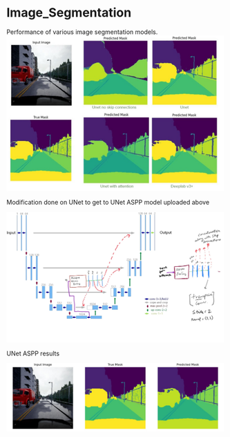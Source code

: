 # Image_Segmentation
Performance of various image segmentation models.
![image](https://github.com/Shiva18A/Image_Segmentation/blob/main/unet_results.jpg?raw=true "performance")

Modification done on UNet to get to UNet ASPP model uploaded above

![image](https://github.com/Shiva18A/Image_Segmentation/blob/main/Modified_model_design.jpg?raw=true "architecture")

UNet ASPP results 

![image](https://github.com/Shiva18A/Image_Segmentation/blob/main/aspp_results.jpg?raw=true "results")
